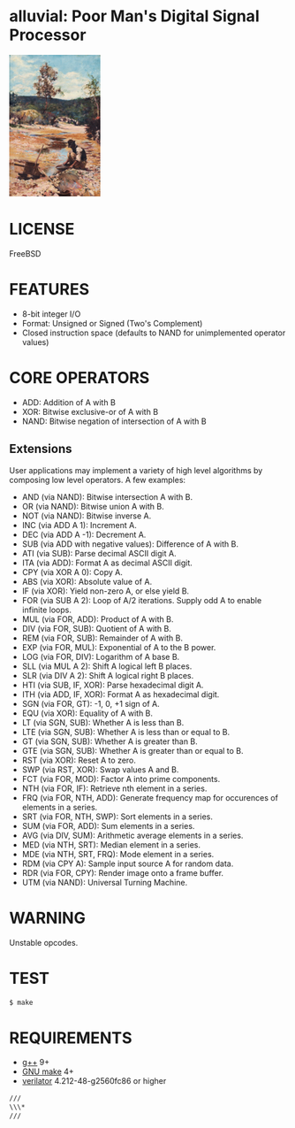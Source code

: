 # alluvial: Poor Man's Digital Signal Processor

![gold prospector](alluvial.png)

# LICENSE

FreeBSD

# FEATURES

* 8-bit integer I/O
* Format: Unsigned or Signed (Two's Complement)
* Closed instruction space (defaults to NAND for unimplemented operator values)

# CORE OPERATORS

* ADD: Addition of A with B
* XOR: Bitwise exclusive-or of A with B
* NAND: Bitwise negation of intersection of A with B

## Extensions

User applications may implement a variety of high level algorithms by composing low level operators. A few examples:

* AND (via NAND): Bitwise intersection A with B.
* OR (via NAND): Bitwise union A with B.
* NOT (via NAND): Bitwise inverse A.
* INC (via ADD A 1): Increment A.
* DEC (via ADD A -1): Decrement A.
* SUB (via ADD with negative values): Difference of A with B.
* ATI (via SUB): Parse decimal ASCII digit A.
* ITA (via ADD): Format A as decimal ASCII digit.
* CPY (via XOR A 0): Copy A.
* ABS (via XOR): Absolute value of A.
* IF (via XOR): Yield non-zero A, or else yield B.
* FOR (via SUB A 2): Loop of A/2 iterations. Supply odd A to enable infinite loops.
* MUL (via FOR, ADD): Product of A with B.
* DIV (via FOR, SUB): Quotient of A with B.
* REM (via FOR, SUB): Remainder of A with B.
* EXP (via FOR, MUL): Exponential of A to the B power.
* LOG (via FOR, DIV): Logarithm of A base B.
* SLL (via MUL A 2): Shift A logical left B places.
* SLR (via DIV A 2): Shift A logical right B places.
* HTI (via SUB, IF, XOR): Parse hexadecimal digit A.
* ITH (via ADD, IF, XOR): Format A as hexadecimal digit.
* SGN (via FOR, GT): -1, 0, +1 sign of A.
* EQU (via XOR): Equality of A with B.
* LT (via SGN, SUB): Whether A is less than B.
* LTE (via SGN, SUB): Whether A is less than or equal to B.
* GT (via SGN, SUB): Whether A is greater than B.
* GTE (via SGN, SUB): Whether A is greater than or equal to B.
* RST (via XOR): Reset A to zero.
* SWP (via RST, XOR): Swap values A and B.
* FCT (via FOR, MOD): Factor A into prime components.
* NTH (via FOR, IF): Retrieve nth element in a series.
* FRQ (via FOR, NTH, ADD): Generate frequency map for occurences of elements in a series.
* SRT (via FOR, NTH, SWP): Sort elements in a series.
* SUM (via FOR, ADD): Sum elements in a series.
* AVG (via DIV, SUM): Arithmetic average elements in a series.
* MED (via NTH, SRT): Median element in a series.
* MDE (via NTH, SRT, FRQ): Mode element in a series.
* RDM (via CPY A): Sample input source A for random data.
* RDR (via FOR, CPY): Render image onto a frame buffer.
* UTM (via NAND): Universal Turning Machine.

# WARNING

Unstable opcodes.

# TEST

```console
$ make
```

# REQUIREMENTS

* [g++](https://gcc.gnu.org/) 9+
* [GNU make](https://www.gnu.org/software/make/) 4+
* [verilator](https://www.veripool.org/verilator/) 4.212-48-g2560fc86 or higher

```text
///
\\\*
///
```
